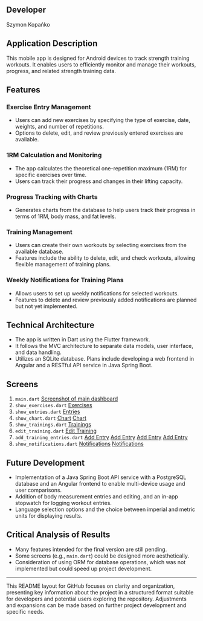 ## Developer

Szymon Kopańko

## Application Description

This mobile app is designed for Android devices to track strength training workouts. It enables users to efficiently monitor and manage their workouts, progress, and related strength training data.

## Features

### Exercise Entry Management
- Users can add new exercises by specifying the type of exercise, date, weights, and number of repetitions.
- Options to delete, edit, and review previously entered exercises are available.

### 1RM Calculation and Monitoring
- The app calculates the theoretical one-repetition maximum (1RM) for specific exercises over time.
- Users can track their progress and changes in their lifting capacity.

### Progress Tracking with Charts
- Generates charts from the database to help users track their progress in terms of 1RM, body mass, and fat levels.

### Training Management
- Users can create their own workouts by selecting exercises from the available database.
- Features include the ability to delete, edit, and check workouts, allowing flexible management of training plans.

### Weekly Notifications for Training Plans
- Allows users to set up weekly notifications for selected workouts.
- Features to delete and review previously added notifications are planned but not yet implemented.

## Technical Architecture

- The app is written in Dart using the Flutter framework.
- It follows the MVC architecture to separate data models, user interface, and data handling.
- Utilizes an SQLite database. Plans include developing a web frontend in Angular and a RESTful API service in Java Spring Boot.

## Screens

1. `main.dart`
[Screenshot of main dashboard](readme_images/Screenshot_20240603-152235.png)
2. `show_exercises.dart`
[Exercises](readme_images/Screenshot_20240603-151403.png)
3. `show_entries.dart`
[Entries](readme_images/Screenshot_20240603-151414.png)
4. `show_chart.dart`
[Chart](readme_images/Screenshot_20240603-151424.png)
[Chart](readme_images/Screenshot_20240603-151421.png)
5. `show_trainings.dart`
[Trainings](readme_images/Screenshot_20240603-151439.png)
6. `edit_training.dart`
[Edit Training](readme_images/Screenshot_20240603-151501.png)
7. `add_training_entries.dart`
[Add Entry](readme_images/Screenshot_20240603-151444.png)
[Add Entry](readme_images/Screenshot_20240603-151430.png)
[Add Entry](readme_images/Screenshot_20240603-151530.png)
[Add Entry](readme_images/Screenshot_20240603-151540.png)
8. `show_notifications.dart`
[Notifications](readme_images/Screenshot_20240603-151508.png)
[Notifications](readme_images/reminder.png)

## Future Development

- Implementation of a Java Spring Boot API service with a PostgreSQL database and an Angular frontend to enable multi-device usage and user comparisons.
- Addition of body measurement entries and editing, and an in-app stopwatch for logging workout entries.
- Language selection options and the choice between imperial and metric units for displaying results.

## Critical Analysis of Results

- Many features intended for the final version are still pending.
- Some screens (e.g., `main.dart`) could be designed more aesthetically.
- Consideration of using ORM for database operations, which was not implemented but could speed up project development.

---

This README layout for GitHub focuses on clarity and organization, presenting key information about the project in a structured format suitable for developers and potential users exploring the repository. Adjustments and expansions can be made based on further project development and specific needs.
